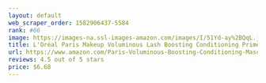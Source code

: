 ```yaml
---
layout: default 
﻿web_scraper_order: 1582906437-5584
rank: #66
image: https://images-na.ssl-images-amazon.com/images/I/51Yd-ay%2BQqL.jpg
title: L'Oréal Paris Makeup Voluminous Lash Boosting Conditioning Primer Mascara, White Primer, 0.24…
url: https://www.amazon.com/Paris-Voluminous-Boosting-Conditioning-Mascara/dp/B01DPA6OHO/ref=zg_mw_beauty_66?_encoding=UTF8&psc=1&refRID=YYBFCP7S84ZRSDXVY198
reviews: 4.5 out of 5 stars
price: $6.68 
---
```

